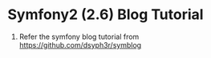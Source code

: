 Symfony2 (2.6) Blog Tutorial
============================

1. Refer the symfony blog tutorial from https://github.com/dsyph3r/symblog

